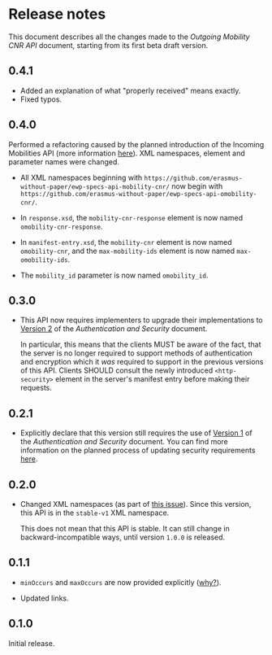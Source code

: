 Release notes
=============

This document describes all the changes made to the *Outgoing Mobility CNR API*
document, starting from its first beta draft version.


0.4.1
-----

* Added an explanation of what "properly received" means exactly.
* Fixed typos.


0.4.0
-----

Performed a refactoring caused by the planned introduction of the
Incoming Mobilities API (more information
[here](https://github.com/erasmus-without-paper/ewp-specs-api-mobilities/issues/27)).
XML namespaces, element and parameter names were changed.

 * All XML namespaces beginning with
   `https://github.com/erasmus-without-paper/ewp-specs-api-mobility-cnr/`
   now begin with
   `https://github.com/erasmus-without-paper/ewp-specs-api-omobility-cnr/`.

 * In `response.xsd`, the `mobility-cnr-response` element is now named
   `omobility-cnr-response`.

 * In `manifest-entry.xsd`, the `mobility-cnr` element is now named
   `omobility-cnr`, and the `max-mobility-ids` element is now named
   `max-omobility-ids`.

 * The `mobility_id` parameter is now named `omobility_id`.


0.3.0
-----

 * This API now requires implementers to upgrade their implementations to
   [Version 2](https://github.com/erasmus-without-paper/ewp-specs-sec-intro/tree/stable-v2)
   of the *Authentication and Security* document.

   In particular, this means that the clients MUST be aware of the fact, that
   the server is no longer required to support methods of authentication and
   encryption which it *was* required to support in the previous versions of
   this API. Clients SHOULD consult the newly introduced `<http-security>`
   element in the server's manifest entry before making their requests.


0.2.1
-----

* Explicitly declare that this version still requires the use of
  [Version 1](https://github.com/erasmus-without-paper/ewp-specs-sec-intro/tree/stable-v1)
  of the *Authentication and Security* document. You can find more information
  on the planned process of updating security requirements
  [here](https://github.com/erasmus-without-paper/ewp-specs-sec-intro/issues/1).


0.2.0
-----

* Changed XML namespaces (as part of
  [this issue](https://github.com/erasmus-without-paper/ewp-specs-api-iias/issues/22)).
  Since this version, this API is in the `stable-v1` XML namespace.

  This does not mean that this API is stable. It can still change in
  backward-incompatible ways, until version `1.0.0` is released.


0.1.1
-----

* `minOccurs` and `maxOccurs` are now provided explicitly
  ([why?](https://github.com/erasmus-without-paper/general-issues/issues/22)).

* Updated links.


0.1.0
-----

Initial release.
